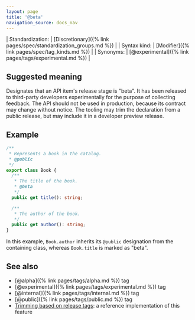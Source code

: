 ```yaml
---
layout: page
title: '@beta'
navigation_source: docs_nav
---
```


| Standardization: | [Discretionary]({% link pages/spec/standardization_groups.md %}) |
| Syntax kind: | [Modifier]({% link pages/spec/tag_kinds.md %}) |
| Synonyms: | [@experimental]({% link pages/tags/experimental.md %}) |

## Suggested meaning

Designates that an API item's release stage is "beta". It has been released to third-party developers experimentally
for the purpose of collecting feedback. The API should not be used in production, because its contract may
change without notice. The tooling may trim the declaration from a public release, but may include it in a
developer preview release.

## Example

```ts
/**
 * Represents a book in the catalog.
 * @public
 */
export class Book {
  /**
   * The title of the book.
   * @beta
   */
  public get title(): string;

  /**
   * The author of the book.
   */
  public get author(): string;
}
```

In this example, `Book.author` inherits its `@public` designation from the containing class,
whereas `Book.title` is marked as "beta".

## See also

- [@alpha]({% link pages/tags/alpha.md %}) tag
- [@experimental]({% link pages/tags/experimental.md %}) tag
- [@internal]({% link pages/tags/internal.md %}) tag
- [@public]({% link pages/tags/public.md %}) tag
- [Trimming based on release tags](https://api-extractor.com/pages/setup/configure_rollup/#trimming-based-on-release-tags):
  a reference implementation of this feature
